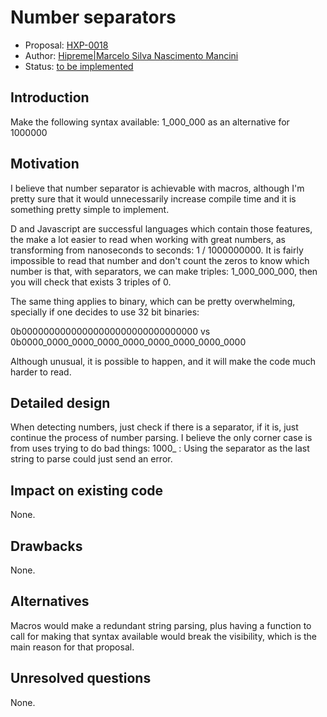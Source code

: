 # Number separators

* Proposal: [HXP-0018](0018-number-separators.md)
* Author: [Hipreme|Marcelo Silva Nascimento Mancini](https://github.com/MrcSnm)
* Status: [to be implemented](https://github.com/HaxeFoundation/haxe/issues/10480)

## Introduction

Make the following syntax available: 1_000_000 as an alternative for 1000000

## Motivation

I believe that number separator is achievable with macros, although I'm
pretty sure that it would unnecessarily increase compile time and it is
something pretty simple to implement.

D and Javascript are successful languages which contain those features,
the make a lot easier to read when working with great numbers, as transforming
from nanoseconds to seconds: 1 / 1000000000. It is fairly impossible to read
that number and don't count the zeros to know which number is that, with separators,
we can make triples: 1_000_000_000, then you will check that exists 3 triples of 0.

The same thing applies to binary, which can be pretty overwhelming, specially if one
decides to use 32 bit binaries:

0b00000000000000000000000000000000
vs
0b0000_0000_0000_0000_0000_0000_0000_0000_0000

Although unusual, it is possible to happen, and it will make the code much harder to
read.

## Detailed design

When detecting numbers, just check if there is a separator, if it is, just continue
the process of number parsing. I believe the only corner case is from uses trying
to do bad things: 1000_ : Using the separator as the last string to parse could
just send an error.

## Impact on existing code

None.

## Drawbacks

None.

## Alternatives

Macros would make a redundant string parsing, plus having a function to call for
making that syntax available would break the visibility, which is the main reason
for that proposal.


## Unresolved questions

None.
